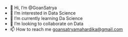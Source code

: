 - 👋 Hi, I’m @GoanSatrya
- 👀 I’m interested in Data Science
- 🌱 I’m currently learning Da Science
- 💞️ I’m looking to collaborate on Data
- 📫 How to reach me goansatryamahardika@gmail.com

<!---
GoanSatrya/GoanSatrya is a ✨ special ✨ repository because its `README.md` (this file) appears on your GitHub profile.
You can click the Preview link to take a look at your changes.
--->
